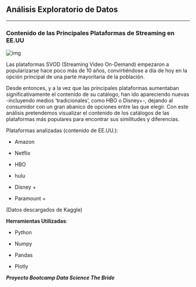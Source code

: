 ## **Análisis Exploratorio de Datos**

______________________________________________________________________________________________________________________________________

### Contenido de las Principales Plataformas de Streaming en EE.UU


![img](https://raw.githubusercontent.com/LLR-Laura/EDA_Plataformas_Streaming/graficos/Plataformas_Streaming.png)

Las plataformas SVOD (Streaming Video On-Demand) empezaron a popularizarse hace poco más de 10 años, convirtiéndose a día de hoy en la opción principal de una parte mayoritaria de la población.

Desde entonces, y a la vez que las principales plataformas aumentaban significativamente el contenido de su catálogo, han ido apareciendo nuevas -incluyendo medios ‘tradicionales’, como HBO o Disney+-, dejando al consumidor con un gran abanico de opciones entre las que elegir. Con este análisis pretendemos visualizar el contenido de los catálogos de las plataformas más populares para encontrar sus similitudes y diferencias.

Plataformas analizadas (contenido de EE.UU.):

- Amazon

- Netflix

- HBO

- hulu

- Disney +

- Paramount +

(Datos descargados de Kaggle)

**Herramientas Utilizadas**:

- Python

- Numpy

- Pandas

- Plotly

***Proyecto Bootcamp Data Science The Bride***
